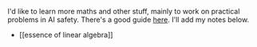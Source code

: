 I'd like to learn more maths and other stuff, mainly to work on practical problems in AI safety. There's a good guide [here](https://www.neelnanda.io/mechanistic-interpretability/prereqs). I'll add my notes below.

* [[essence of linear algebra]]